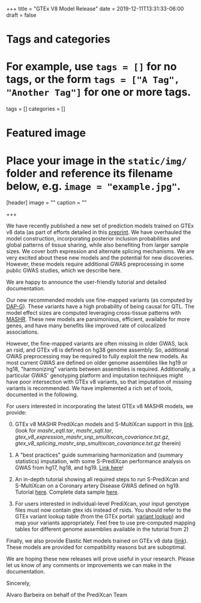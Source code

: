 +++
title = "GTEx V8 Model Release"
date = 2019-12-11T13:31:33-06:00
draft = false

# Tags and categories
# For example, use `tags = []` for no tags, or the form `tags = ["A Tag", "Another Tag"]` for one or more tags.
tags = []
categories = []

# Featured image
# Place your image in the `static/img/` folder and reference its filename below, e.g. `image = "example.jpg"`.
[header]
image = ""
caption = ""

+++

We have recently published a new set of prediction models trained on GTEx v8 data 
(as part of efforts detailed in this [preprint](https://www.biorxiv.org/content/10.1101/814350v1).
 We have overhauled the model construction, 
 incorporating posterior inclusion probabilities and global patterns of tissue sharing, 
 while also benefiting from larger sample sizes. We cover both expression and alternate splicing mechanisms. 
 We are very excited about these new models and the potential for new discoveries. 
 However, these models require additional GWAS preprocessing in some public GWAS studies, which we describe here.

We are happy to announce the user-friendly tutorial and detailed documentation.

Our new recommended models use fine-mapped variants (as computed by [DAP-G](https://github.com/xqwen/dap)). 
These variants have a high probability of being causal for QTL. 
The model effect sizes are computed leveraging cross-tissue patterns with [MASHR](https://github.com/stephenslab/mashr).
 These new models are parsimonious, efficient, available for more genes, and have many benefits like improved rate of colocalized associations.

However, the fine-mapped variants are often missing in older GWAS, 
lack an rsid, and GTEx v8 is defined on hg38 genome assembly. 
So, additional GWAS preprocessing may be required to fully exploit the new models. 
As most current GWAS are defined on older genome assemblies like hg19 or hg18, "harmonizing" variants between assemblies is required. 
Additionally, a particular GWAS' genotyping platform and imputation techniques might have poor intersection with GTEx v8 variants,
 so that imputation of missing variants is recommended. We have implemented a rich set of tools, documented in the following.

For users interested in incorporating the latest GTEx v8 MASHR models, we provide:

0) GTEx v8 MASHR PrediXcan models and S-MultiXcan support in this [link](https://zenodo.org/record/3518299#.Xe_9ydF7m90).
(look for *mashr_eqtl.tar*, *mashr_sqtl.tar*, *gtex_v8_expression_mashr_snp_smultixcan_covariance.txt.gz*,
*gtex_v8_splicing_mashr_snp_smultixcan_covariance.txt.gz* therein)

1) A "best practices" guide summarising harmonization and (summary statistics) imputation,
with some S-PrediXcan performance analysis on GWAS from hg17, hg18, and hg19. 
[Link here](https://github.com/hakyimlab/MetaXcan/wiki/Best-practices-for-integrating-GWAS-and-GTEX-v8-transcriptome-prediction-models)!

2) An in-depth tutorial showing all required steps to run S-PrediXcan and S-MultiXcan on a Coronary artery Disease GWAS defined on hg19. 
Tutorial [here](https://github.com/hakyimlab/MetaXcan/wiki/Tutorial%3A-GTEx-v8-MASH-models-integration-with-a-Coronary-Artery-Disease-GWAS).
Complete data sample [here](https://zenodo.org/record/3569954#.XfEhg9F7m90).

3) For users interested in individual-level PrediXcan, your input genotype files must now contain gtex ids instead of rsids. 
You should refer to the GTEx variant lookup table (from the GTEx portal: [variant lookup](https://storage.googleapis.com/gtex_analysis_v8/reference/GTEx_Analysis_2017-06-05_v8_WholeGenomeSeq_838Indiv_Analysis_Freeze.lookup_table.txt.gz))
and map your variants appropriately. 
Feel free to use pre-computed mapping tables for different genome assemblies available in the tutorial from 2)

Finally, we also provide Elastic Net models trained on GTEx v8 data ([link](https://zenodo.org/record/3519321#.Xe_9mtF7m90)). 
These models are provided for compatibility reasons but are suboptimal.

We are hoping these new releases will prove useful in your research. 
Please let us know of any comments or improvements we can make in the documentation.

Sincerely,

Alvaro Barbeira on behalf of the PrediXcan Team
